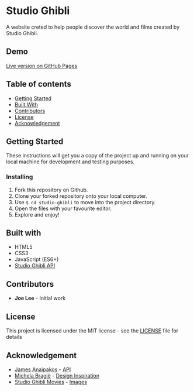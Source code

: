 # Studio Ghibli

A website creted to help people discover the world and films created by Studio Ghibli.

## Demo

[Live version on GitHub Pages](https://joedravarol.github.io/studio-ghibli/)

## Table of contents

- [Getting Started](https://github.com/joedravarol/studio-ghibli#getting-started)
- [Built With](https://github.com/joedravarol/studio-ghibli#built-with)
- [Contributors](https://github.com/joedravarol/studio-ghibli#contributors)
- [License](https://github.com/joedravarol/studio-ghibli#license)
- [Acknowledgement](https://github.com/joedravarol/studio-ghibli#acknowledgement)

## Getting Started

These instructions will get you a copy of the project up and running on your local machine for development and testing purposes.

### Installing

1. Fork this repository on Github.
1. Clone your forked repository onto your local computer.
1. Use `$ cd studio-ghibli` to move into the project directory.
1. Open the files with your favourite editor.
1. Explore and enjoy!

## Built with

- HTML5
- CSS3
- JavaScript (ES6+)
- [Studio Ghibli API](https://ghibliapi.herokuapp.com/)

## Contributors

- **Joe Lee** - Initial work

## License

This project is licensed under the MIT license - see the [LICENSE](LICENSE) file for details

## Acknowledgement

- [James Anaipakos](https://github.com/janaipakos) - [API](https://ghibliapi.herokuapp.com/)
- [Michela Bragiè](https://dribbble.com/michelabragie) - [Design Inspiration](https://dribbble.com/shots/2415056-DailyUI-Day003)
- [Studio Ghibli Movies](https://studioghiblimovies.com) - [Images](https://studioghiblimovies.com/studio-ghibli-downloads/studio-ghibli-wallpapers-and-desktop-backgrounds/)
